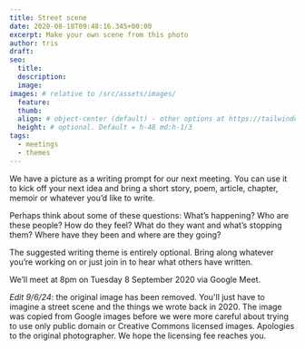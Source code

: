 ```yaml
---
title: Street scene
date: 2020-08-18T09:48:16.345+00:00
excerpt: Make your own scene from this photo
author: tris
draft:
seo:
  title:
  description:
  image: 
images: # relative to /src/assets/images/
  feature: 
  thumb: 
  align: # object-center (default) - other options at https://tailwindcss.com/docs/object-position
  height: # optional. Default = h-48 md:h-1/3
tags:
  - meetings
  - themes
---
```


We have a picture as a writing prompt for our next meeting. You can use it to kick off your next idea and bring a short story, poem, article, chapter, memoir or whatever you’d like to write.

Perhaps think about some of these questions: What’s happening? Who are these people? How do they feel? What do they want and what’s stopping them? Where have they been and where are they going?

The suggested writing theme is entirely optional. Bring along whatever you’re working on or just join in to hear what others have written.

We’ll meet at 8pm on Tuesday 8 September 2020 via Google Meet.

*Edit 9/6/24*: the original image has been removed. You'll just have to imagine a street scene and the things we wrote back in 2020. The image was copied from Google images before we were more careful about trying to use only public domain or Creative Commons licensed images. Apologies to the original photographer. We hope the licensing fee reaches you. 
